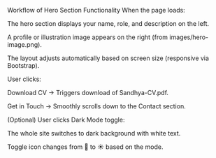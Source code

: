 Workflow of Hero Section Functionality
When the page loads:

The hero section displays your name, role, and description on the left.

A profile or illustration image appears on the right (from images/hero-image.png).

The layout adjusts automatically based on screen size (responsive via Bootstrap).

User clicks:

Download CV → Triggers download of Sandhya-CV.pdf.

Get in Touch → Smoothly scrolls down to the Contact section.

(Optional) User clicks Dark Mode toggle:

The whole site switches to dark background with white text.

Toggle icon changes from 🌙 to ☀️ based on the mode.
